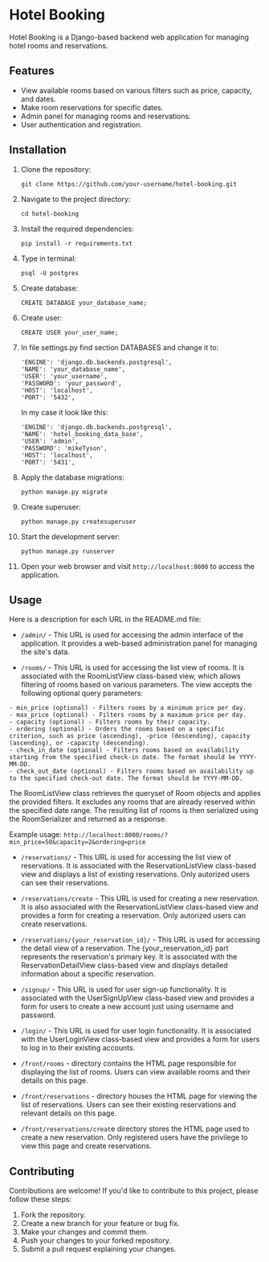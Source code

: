 # Hotel Booking

Hotel Booking is a Django-based backend web application for managing hotel rooms and reservations.

## Features

- View available rooms based on various filters such as price, capacity, and dates.
- Make room reservations for specific dates.
- Admin panel for managing rooms and reservations.
- User authentication and registration.

## Installation

1. Clone the repository:

   ```
   git clone https://github.com/your-username/hotel-booking.git
   ```
2. Navigate to the project directory:
   ```
   cd hotel-booking
   ```
3. Install the required dependencies:
   ```
   pip install -r requirements.txt
   ```
5. Type in terminal:
   ```
   psql -U postgres
   ```
6. Create database:
   ```
   CREATE DATABASE your_database_name;
   ```
7. Create user:
   ```
   CREATE USER your_user_name;
   ```
8. In  file settings.py find section DATABASES and change it to:
   ```
   'ENGINE': 'django.db.backends.postgresql',
   'NAME': 'your_database_name',
   'USER': 'your_username',
   'PASSWORD': 'your_password',
   'HOST': 'localhost',
   'PORT': '5432',
   ```
   In my case it look like this:
   ```
   'ENGINE': 'django.db.backends.postgresql',
   'NAME': 'hotel_booking_data_base',
   'USER': 'admin',
   'PASSWORD': 'mikeTyson',
   'HOST': 'localhost',
   'PORT': '5431',
   ```
9. Apply the database migrations:
   ```
   python manage.py migrate
   ```
10. Create superuser:
      ```
      python manage.py createsuperuser
      ```
11. Start the development server:
      ```
      python manage.py runserver
      ```
11. Open your web browser and visit `http://localhost:8000` to access the application.
   

## Usage
Here is a description for each URL in the README.md file:

   - `/admin/` - This URL is used for accessing the admin interface of the application. It provides a web-based administration panel for managing the site's data.

   - `/rooms/` - This URL is used for accessing the list view of rooms. It is associated with the RoomListView class-based view, which allows filtering of rooms based on various parameters. The view accepts the following optional query parameters:

    - min_price (optional) - Filters rooms by a minimum price per day.
    - max_price (optional) - Filters rooms by a maximum price per day.
    - capacity (optional) - Filters rooms by their capacity.
    - ordering (optional) - Orders the rooms based on a specific criterion, such as price (ascending), -price (descending), capacity (ascending), or -capacity (descending).
    - check_in_date (optional) - Filters rooms based on availability starting from the specified check-in date. The format should be YYYY-MM-DD.
    - check_out_date (optional) - Filters rooms based on availability up to the specified check-out date. The format should be YYYY-MM-DD.

The RoomListView class retrieves the queryset of Room objects and applies the provided filters. It excludes any rooms that are already reserved within the specified date range. The resulting list of rooms is then serialized using the RoomSerializer and returned as a response.

Example usage: `http://localhost:8000/rooms/?min_price=50&capacity=2&ordering=price`

   - `/reservations/` - This URL is used for accessing the list view of reservations. It is associated with the ReservationListView class-based view and displays a list of existing reservations. Only autorized users can see their reservations.

   - `/reservations/create` - This URL is used for creating a new reservation. It is also associated with the ReservationListView class-based view and provides a form for creating a reservation. Only autorized users can create reservations.

   - `/reservations/{your_reservation_id}/` - This URL is used for accessing the detail view of a reservation. The {your_reservation_id} part represents the reservation's primary key. It is associated with the ReservationDetailView class-based view and displays detailed information about a specific reservation.

   - `/signup/` - This URL is used for user sign-up functionality. It is associated with the UserSignUpView class-based view and provides a form for users to create a new account just using username and password.

   - `/login/` - This URL is used for user login functionality. It is associated with the UserLoginView class-based view and provides a form for users to log in to their existing accounts.
   - `/front/rooms` -  directory contains the HTML page responsible for displaying the list of rooms. Users can view available rooms and their details on this page.
   
   - `/front/reservations` - directory houses the HTML page for viewing the list of reservations. Users can see their existing reservations and relevant details on this page.
   
   - `/front/reservations/creat`e directory stores the HTML page used to create a new reservation. Only registered users have the privilege to view this page and create reservations. 

## Contributing

Contributions are welcome! If you'd like to contribute to this project, please follow these steps:

   1. Fork the repository.
   2. Create a new branch for your feature or bug fix.
   3. Make your changes and commit them.
   4. Push your changes to your forked repository.
   5. Submit a pull request explaining your changes.
